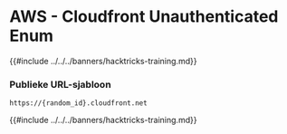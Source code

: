 # AWS - Cloudfront Unauthenticated Enum

{{#include ../../../banners/hacktricks-training.md}}

### Publieke URL-sjabloon
```
https://{random_id}.cloudfront.net
```
{{#include ../../../banners/hacktricks-training.md}}
